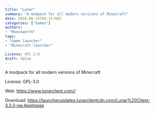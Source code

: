 ```yaml
---
title: "Lunar"
summary: "A modpack for all modern versions of Minecraft"
date: 2024-06-15T04:15:00Z
categories: ["Games"]
authors:
- "Moonsworth"
tags: 
- "Game launcher"
- "Minecraft launcher"

License: GPL-3.0
draft: false
---
```


A modpack for all modern versions of Minecraft

License: GPL-3.0

Web: <https://www.lunarclient.com//>  

Download: <https://launcherupdates.lunarclientcdn.com/Lunar%20Client-3.3.3-ow.AppImage>
